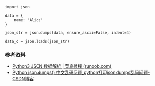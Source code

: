 ```
import json

data = {
	name: "Alice"
}

json_str = json.dumps(data, ensure_ascii=False, indent=4)

data_c = json.loads(json_str)
```

### 参考资料

- [Python3 JSON 数据解析 | 菜鸟教程 (runoob.com)](https://www.runoob.com/python3/python3-json.html)
- [Python json.dumps() 中文乱码问题_python打印json.dumps乱码问题-CSDN博客](https://blog.csdn.net/weixin_40612082/article/details/90115045)